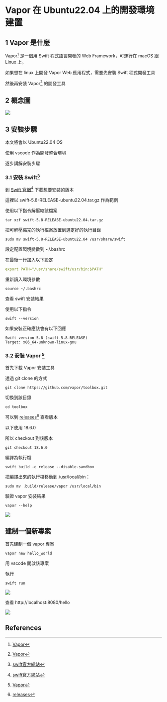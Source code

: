 # Vapor 在 Ubuntu22.04 上的開發環境建置

## 1 Vapor 是什麼

Vapor[^1] 是一個用 Swift 程式語言開發的 Web Framework，可運行在 macOS 跟 Linux 上。

如果想在 linux 上開發 Vapor Web 應用程式，需要先安裝 Swift 程式開發工具

然後再安裝 Vapor[^1] 的開發工具

## 2 概念圖

![](https://i.imgur.com/tEPKyYN.png)

## 3 安裝步驟

本文將會以 Ubuntu22.04 OS

使用 vscode 作為開發整合環境

逐步講解安裝步驟

### 3.1 安裝 Swift[^3]

到 [Swift 官網](https://www.swift.org/download/)[^3] 下載想要安裝的版本

這裡以 swift-5.8-RELEASE-ubuntu22.04.tar.gz 作為範例

使用以下指令解壓縮該檔案

```shell
tar xzf swift-5.8-RELEASE-ubuntu22.04.tar.gz 
```

把可解壓縮完的執行檔案放置到選定好的執行目錄

```shell
sudo mv swift-5.8-RELEASE-ubuntu22.04 /usr/share/swift
```

設定配置環境變數到 ~/.bashrc

在最後一行加入以下設定

```yaml
export PATH="/usr/share/swift/usr/bin:$PATH"
```

重新讀入環境參數

```shell
source ~/.bashrc
```

查看 swift 安裝結果

使用以下指令

```shell
swift --version
```

如果安裝正確應該會有以下回應
```shell
Swift version 5.8 (swift-5.8-RELEASE)
Target: x86_64-unknown-linux-gnu
```
### 3.2 安裝 Vapor [^1]

首先下載 Vapor 安裝工具

透過 git clone 的方式

```shell
git clone https://github.com/vapor/toolbox.git
```

切換到該目錄

```shell
cd toolbox
```

可以到 [releases](https://github.com/vapor/toolbox/releases)[^4] 查看版本

以下使用 18.6.0

所以 checkout 到該版本
```shell
git checkout 18.6.0
```

編譯為執行檔
```shell
swift build -c release --disable-sandbox
```

把編譯出來的執行檔移動到 /usr/local/bin：

```shell
sudo mv .build/release/vapor /usr/local/bin
```

驗證 vapor 安裝結果
```shell
vapor --help
```
![](https://i.imgur.com/7nMmvIy.png)

## 建制一個新專案

首先建制一個 vapor 專案

```shell
vapor new hello_world
```

用 vscode 開啟該專案

執行 
```shell
swift run
```
![](https://i.imgur.com/bvFep7f.png)


查看 http://localhost:8080/hello

![](https://i.imgur.com/9logYI4.png)

## References

[^1]: [Vapor](https://vapor.codes/)

[^2]: [使用WSL開發vapor](https://riddleling.site/?p=1726) 

[^3]: [swift官方網站](https://www.swift.org/download/)

[^4]: [releases](https://github.com/vapor/toolbox/releases)